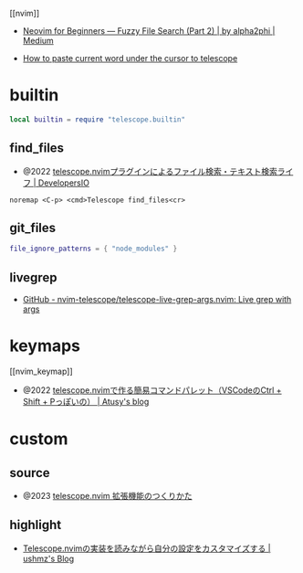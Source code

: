 [[nvim]]

- [Neovim for Beginners — Fuzzy File Search (Part 2) | by alpha2phi | Medium](https://alpha2phi.medium.com/neovim-for-beginners-fuzzy-file-search-part-2-2aab95fe8cfe)

- [How to paste current word under the cursor to telescope](https://www.reddit.com/r/neovim/comments/ook0o6/how_to_paste_current_word_under_the_cursor_to/)

# builtin

```lua
local builtin = require "telescope.builtin"
```

## find_files

- @2022 [telescope.nvimプラグインによるファイル検索・テキスト検索ライフ | DevelopersIO](https://dev.classmethod.jp/articles/nvim_telescope/)

```vim
noremap <C-p> <cmd>Telescope find_files<cr>
```

## git_files

```lua
file_ignore_patterns = { "node_modules" }
```

## livegrep

- [GitHub - nvim-telescope/telescope-live-grep-args.nvim: Live grep with args](https://github.com/nvim-telescope/telescope-live-grep-args.nvim)

# keymaps

[[nvim_keymap]]

- @2022 [telescope.nvimで作る簡易コマンドパレット（VSCodeのCtrl + Shift + Pっぽいの） | Atusy's blog](https://blog.atusy.net/2022/11/03/telescope-as-command-pallete/)

# custom

## source

- @2023 [telescope.nvim 拡張機能のつくりかた](https://zenn.dev/sankantsu/articles/af04828900d544)

## highlight

- [Telescope.nvimの実装を読みながら自分の設定をカスタマイズする | ushmz&#x27;s Blog](https://www.ushmz.dev/note/8bee4f65-40f6-47f3-b1da-7734b68c6008)
